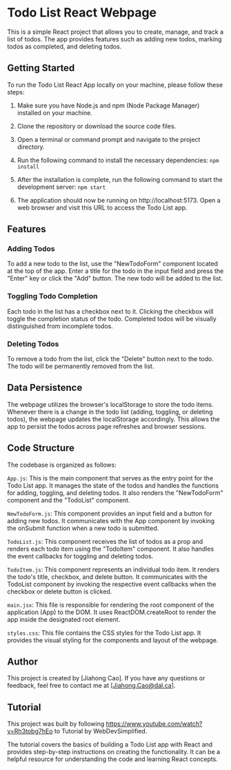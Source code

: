 # Todo List React Webpage

This is a simple React project that allows you to create, manage, and track a list of todos. The app provides features such as adding new todos, marking todos as completed, and deleting todos.

## Getting Started

To run the Todo List React App locally on your machine, please follow these steps:

1. Make sure you have Node.js and npm (Node Package Manager) installed on your machine.

2. Clone the repository or download the source code files.

3. Open a terminal or command prompt and navigate to the project directory.

4. Run the following command to install the necessary dependencies: `npm install`

5. After the installation is complete, run the following command to start the development server: `npm start`

6. The application should now be running on http://localhost:5173. Open a web browser and visit this URL to access the Todo List app.

## Features
### Adding Todos
To add a new todo to the list, use the "NewTodoForm" component located at the top of the app. Enter a title for the todo in the input field and press the "Enter" key or click the "Add" button. The new todo will be added to the list.

### Toggling Todo Completion
Each todo in the list has a checkbox next to it. Clicking the checkbox will toggle the completion status of the todo. Completed todos will be visually distinguished from incomplete todos.

### Deleting Todos
To remove a todo from the list, click the "Delete" button next to the todo. The todo will be permanently removed from the list.

## Data Persistence
The webpage utilizes the browser's localStorage to store the todo items. Whenever there is a change in the todo list (adding, toggling, or deleting todos), the webpage updates the localStorage accordingly. This allows the app to persist the todos across page refreshes and browser sessions.

## Code Structure
The codebase is organized as follows:

`App.js`: This is the main component that serves as the entry point for the Todo List app. It manages the state of the todos and handles the functions for adding, toggling, and deleting todos. It also renders the "NewTodoForm" component and the "TodoList" component.

`NewTodoForm.js`: This component provides an input field and a button for adding new todos. It communicates with the App component by invoking the onSubmit function when a new todo is submitted.

`TodoList.js`: This component receives the list of todos as a prop and renders each todo item using the "TodoItem" component. It also handles the event callbacks for toggling and deleting todos.

`TodoItem.js`: This component represents an individual todo item. It renders the todo's title, checkbox, and delete button. It communicates with the TodoList component by invoking the respective event callbacks when the checkbox or delete button is clicked.

`main.jsx`: This file is responsible for rendering the root component of the application (App) to the DOM. It uses ReactDOM.createRoot to render the app inside the designated root element.

`styles.css`: This file contains the CSS styles for the Todo List app. It provides the visual styling for the components and layout of the webpage.

## Author
This project is created by [Jiahong Cao]. If you have any questions or feedback, feel free to contact me at [Jiahong.Cao@dal.ca].

## Tutorial
This project was built by following https://www.youtube.com/watch?v=Rh3tobg7hEo to Tutorial by WebDevSimplified.

The tutorial covers the basics of building a Todo List app with React and provides step-by-step instructions on creating the functionality. It can be a helpful resource for understanding the code and learning React concepts.